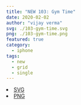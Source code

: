 ```yaml
---
title: "NEW 103: Gym Time"
date: 2020-02-02
author: "vijay verma"
svg: ./103-gym-time.svg
png: ./103-gym-time.png
featured: true
category:
  - iphone
tags:
  - new
  - grid
  - single
---
```

<li><a href="./103-gym-time.svg" download className="btn-svg">SVG</a></li>
<li><a href="/103-gym-time.png" download className="btn-png">PNG</a></li>
